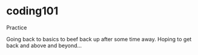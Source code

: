 # coding101
Practice

Going back to basics to beef back up after some time away.  Hoping to get back and above and beyond...
